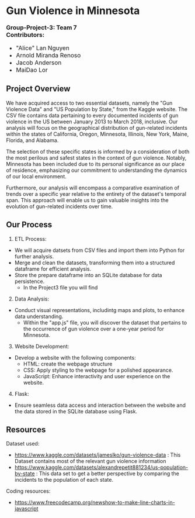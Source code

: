 # Gun Violence in Minnesota 
<font size="3">**Group-Project-3: Team 7**  
**Contributors:**
- "Alice" Lan Nguyen
- Arnold Miranda Renoso
- Jacob Anderson
-  MaiDao Lor 
</font>

## Project Overview
We have acquired access to two essential datasets, namely the "Gun Violence Data" and "US Population by State," from the Kaggle website. The CSV file contains data pertaining to every documented incidents of gun violence in the US between January 2013 to March 2018, inclusive. Our analysis will focus on the geographical distribution of gun-related incidents within the states of California, Oregon, Minnesota, Illinois, New York, Maine, Florida, and Alabama.

The selection of these specific states is informed by a consideration of both the most perilous and safest states in the context of gun violence. Notably, Minnesota has been included due to its personal significance as our place of residence, emphasizing our commitment to understanding the dynamics of our local environment.

Furthermore, our analysis will encompass a comparative examination of trends over a specific year relative to the entirety of the dataset's temporal span. This approach will enable us to gain valuable insights into the evolution of gun-related incidents over time.

## Our Process
1. ETL Process:
- We will acquire datsets from CSV files and import them into Python for further analysis. 
- Merge and clean the datasets, transforming them into a structured dataframe for efficient analysis.
- Store the prepare dataframe into an SQLite database for data persistence.
    - In the Project3 file you will find 
2. Data Analysis:
- Conduct visual representations, includintg maps and plots, to enhance data understanding.
    - Within the "app.js" file, you will discover the dataset that pertains to the occurrence of gun violence over a one-year period for Minnesota. 
3. Website Development:
- Develop a website with the following components:
    - HTML: create the webpage structure
    - CSS: Apply styling to the webpage for a polished appearance. 
    - JavaScript: Enhance interactivity and user experience on the website. 
4. Flask: 
- Ensure seamless data access and interaction between the website and the data stored in the SQLite database using Flask.



## Resources
Dataset used:
- https://www.kaggle.com/datasets/jameslko/gun-violence-data : This Dataset contains most of the relevant gun violence information
- https://www.kaggle.com/datasets/alexandrepetit881234/us-population-by-state : This data set to get a better perspective by comparing the incidents to the population of each state. 

Coding resources:
- https://www.freecodecamp.org/newshow-to-make-line-charts-in-javascript
